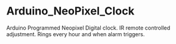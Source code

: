 # Arduino_NeoPixel_Clock
Arduino Programmed Neopixel Digital clock. IR remote controlled adjustment. Rings every hour and when alarm triggers. 
